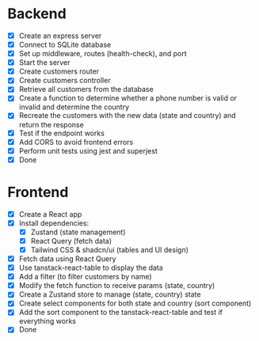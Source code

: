 # Backend

- [x] Create an express server
- [x] Connect to SQLite database
- [x] Set up middleware, routes (health-check), and port
- [x] Start the server
- [x] Create customers router
- [x] Create customers controller
- [x] Retrieve all customers from the database
- [x] Create a function to determine whether a phone number is valid or invalid and determine the country
- [x] Recreate the customers with the new data (state and country) and return the response
- [x] Test if the endpoint works
- [x] Add CORS to avoid frontend errors
- [x] Perform unit tests using jest and superjest
- [x] Done

# Frontend

- [x] Create a React app
- [x] Install dependencies:
  - [x] Zustand (state management)
  - [x] React Query (fetch data)
  - [x] Tailwind CSS & shadcn/ui (tables and UI design)
- [x] Fetch data using React Query
- [x] Use tanstack-react-table to display the data
- [x] Add a filter (to filter customers by name)
- [x] Modify the fetch function to receive params (state, country)
- [x] Create a Zustand store to manage (state, country) state
- [x] Create select components for both state and country (sort component)
- [x] Add the sort component to the tanstack-react-table and test if everything works
- [x] Done
